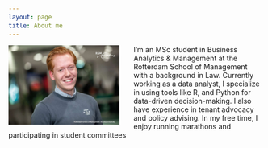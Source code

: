```yaml
---
layout: page
title: About me
---
```


<div style="clear: both;">

  <div style="float: left; margin-right: 2em;">
    <img src="/assets/img/Foto_IWILL1.jpeg" width="220">
  </div>

  <p>I’m an MSc student in Business Analytics & Management at the Rotterdam School of Management with a background in Law. Currently working as a data analyst, I specialize in using tools like R, and Python for data-driven decision-making. I also have experience in tenant advocacy and policy advising. In my free time, I enjoy running marathons and participating in student committees</p>


</div>
